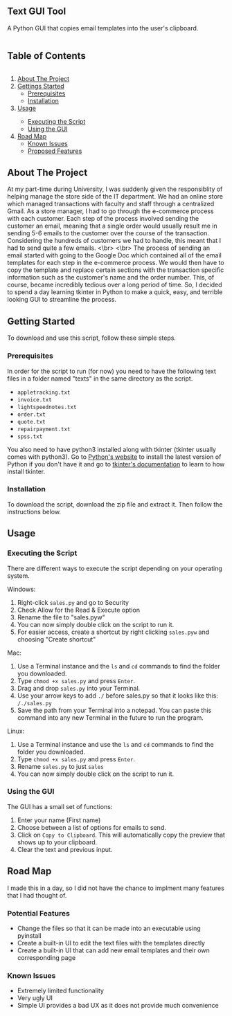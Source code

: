 <!-- Project Title -->
<h2 align="left">Text GUI Tool</h2>
<p align="left">A Python GUI that copies email templates into the user's clipboard.</p>


<!-- Table of Contents -->
<h2 style="display: inline-block">Table of Contents</h2>
<ol> 
	<li>
		<a href="#about-the-project">About The Project</a>
	</li>
	<li><a href="#getting-started">Gettings Started</a>
		<ul>
			<li> <a href="#prerequisites">Prerequisites</a> </li>
			<li> <a href="#installation">Installation</a> </li>
		</ul>
	</li>
	<li><a href="#usage">Usage</a></li>
		<ul>
			<li> <a href="#executing-the-script">Executing the Script</a> </li>
			<li> <a href="#using-the-gui">Using the GUI</a> </li>
		</ul>
	<li><a href="road-map">Road Map</a>
		<ul>
			<li> <a href="known-issues">Known Issues</a> </li>
			<li> <a href="proposed-features">Proposed Features</a> </li>
		</ul>
	</li>
			
</ol>		
	

## About The Project
At my part-time during University, I was suddenly given the responsiblity of helping manage the store side of the IT department. We had an online store which managed transactions with faculty and staff through a centralized Gmail. As a store manager, I had to go through the e-commerce process with each customer. Each step of the process involved sending the customer an email, meaning that a single order would usually result me in sending 5-6 emails to the customer over the course of the transaction. Considering the hundreds of customers we had to handle, this meant that I had to send quite a few emails.
<\br> <\br>
The process of sending an email started with going to the Google Doc which contained all of the email templates for each step in the e-commerce process. We would then have to copy the template and replace certain sections with the transaction specific information such as the customer's name and the order number. This, of course, became incredibly tedious over a long period of time. So, I decided to spend a day learning tkinter in Python to make a quick, easy, and terrible looking GUI to streamline the process.


## Getting Started
To download and use this script, follow these simple steps.

### Prerequisites
In order for the script to run (for now) you need to have the following text files in a folder named "texts" in the same directory as the script.
* `appletracking.txt`
* `invoice.txt`
* `lightspeednotes.txt`
* `order.txt`
* `quote.txt`
* `repairpayment.txt`
* `spss.txt`

You also need to have python3 installed along with tkinter (tkinter usually comes with python3). Go to [Python's website](https://www.python.org/downloads/) to install the latest version of Python if you don't have it and go to [tkinter's documentation](https://tkdocs.com/tutorial/install.html) to learn to how install tkinter.


### Installation
To download the script, download the zip file and extract it. Then follow the instructions below.

## Usage

### Executing the Script
There are different ways to execute the script depending on your operating system.

Windows:

1. Right-click `sales.py` and go to Security
2. Check Allow for the Read & Execute option 
3. Rename the file to "sales.pyw"
4. You can now simply double click on the script to run it.
5. For easier access, create a shortcut by right clicking `sales.pyw` and choosing "Create shortcut"

Mac:

1. Use a Terminal instance and the `ls` and `cd` commands to find the folder you downloaded.
2. Type `chmod +x sales.py` and press `Enter`.
2. Drag and drop `sales.py` into your Terminal.
3. Use your arrow keys to add `./` before sales.py so that it looks like this: `/./sales.py`
5. Save the path from your Terminal into a notepad. You can paste this command into any new Terminal in the future to run the program.

Linux:
	
1. Use a Terminal instance and use the `ls` and `cd` commands to find the folder you downloaded.
2. Type `chmod +x sales.py` and press `Enter`.
3. Rename `sales.py` to just `sales`
4. You can now simply double click on the script to run it.

### Using the GUI

The GUI has a small set of functions:

1. Enter your name (First name)
2. Choose between a list of options for emails to send.
4. Click on `Copy to Clipboard`. This will automatically copy the preview that shows up to your clipboard.
5. Clear the text and previous input.

## Road Map
I made this in a day, so I did not have the chance to implment many features that I had thought of. 

### Potential Features
* Change the files so that it can be made into an executable using pyinstall
* Create a built-in UI to edit the text files with the templates directly
* Create a built-in UI that can add new email templates and their own corresponding page

### Known Issues
* Extremely limited functionality
* Very ugly UI
* Simple UI provides a bad UX as it does not provide much convenience

